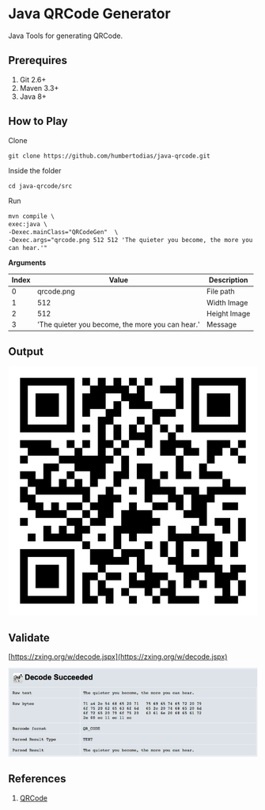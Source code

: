 # Java QRCode Generator

Java Tools for generating QRCode.


## Prerequires

1. Git 2.6+
2. Maven 3.3+
3. Java 8+


## How to Play

Clone

```
git clone https://github.com/humbertodias/java-qrcode.git
```

Inside the folder

```
cd java-qrcode/src
```

Run

```
mvn compile \
exec:java \
-Dexec.mainClass="QRCodeGen"  \
-Dexec.args="qrcode.png 512 512 'The quieter you become, the more you can hear.'"
```

**Arguments**

Index | Value  | Description
------------- | ------------- | -------------
0 | qrcode.png | File path
1 | 512 | Width Image 
2 | 512 | Height Image
3 | 'The quieter you become, the more you can hear.' | Message

## Output
![Preview](doc/qrcode.png)

## Validate

[https://zxing.org/w/decode.jspx](https://zxing.org/w/decode.jspx)

![Preview](doc/decode-succeeded.png)


## References

1. [QRCode](https://en.wikipedia.org/wiki/QR_code)
